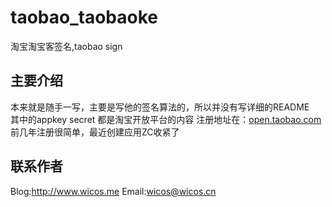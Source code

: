 # taobao_taobaoke
淘宝淘宝客签名,taobao sign

## 主要介绍
本来就是随手一写，主要是写他的签名算法的，所以并没有写详细的README   
其中的appkey secret 都是淘宝开放平台的内容 注册地址在：[open.taobao.com](淘宝开放平台)  
前几年注册很简单，最近创建应用ZC收紧了  

## 联系作者
Blog:http://www.wicos.me
Email:wicos@wicos.cn
